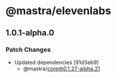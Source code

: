 # @mastra/elevenlabs

## 1.0.1-alpha.0

### Patch Changes

- Updated dependencies [91d3eb9]
  - @mastra/core@0.1.27-alpha.21
